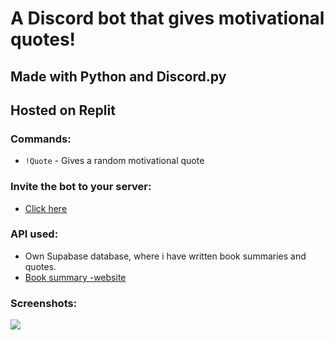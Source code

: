 # A Discord bot that gives motivational quotes!

## Made with Python and Discord.py

## Hosted on Replit

### Commands:

- `!Quote` - Gives a random motivational quote

### Invite the bot to your server:

- [Click here](https://discord.com/api/oauth2/authorize?client_id=1181190256884731985&permissions=2147665984&scope=bot+applications.commands)

### API used:

- Own Supabase database, where i have written book summaries and quotes.
- [Book summary -website](https://blog-nextjs-three-nu.vercel.app)

### Screenshots:

<img src='https://github.com/Luukalindgren/citation_bot_discord/assets/70708962/1a240654-2f4d-439a-85e5-6668b5af50f6'/>

